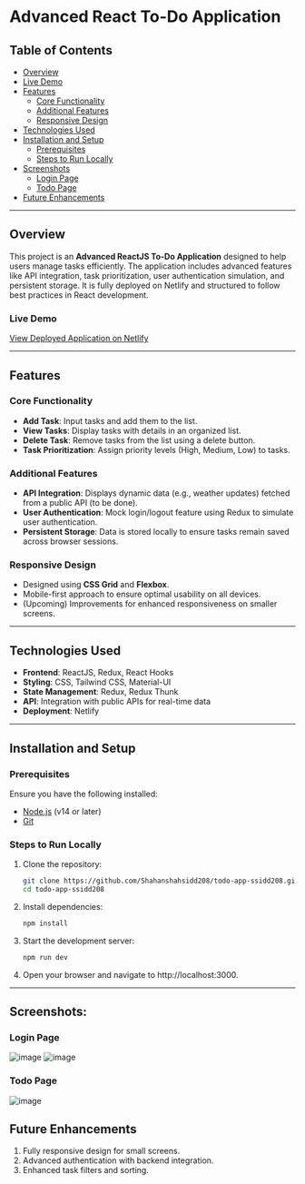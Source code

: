 # Advanced React To-Do Application

## Table of Contents
- [Overview](#overview)
- [Live Demo](#live-demo)
- [Features](#features)
  - [Core Functionality](#core-functionality)
  - [Additional Features](#additional-features)
  - [Responsive Design](#responsive-design)
- [Technologies Used](#technologies-used)
- [Installation and Setup](#installation-and-setup)
  - [Prerequisites](#prerequisites)
  - [Steps to Run Locally](#steps-to-run-locally)
- [Screenshots](#screenshots)
  - [Login Page](#login-page)
  - [Todo Page](#todo-page)
- [Future Enhancements](#future-enhancements)

---

## Overview

This project is an **Advanced ReactJS To-Do Application** designed to help users manage tasks efficiently. The application includes advanced features like API integration, task prioritization, user authentication simulation, and persistent storage. It is fully deployed on Netlify and structured to follow best practices in React development.

### Live Demo
[View Deployed Application on Netlify](https://ssidd208-todo-app.netlify.app/)

---

## Features

### Core Functionality
- **Add Task**: Input tasks and add them to the list.
- **View Tasks**: Display tasks with details in an organized list.
- **Delete Task**: Remove tasks from the list using a delete button.
- **Task Prioritization**: Assign priority levels (High, Medium, Low) to tasks.

### Additional Features
- **API Integration**: Displays dynamic data (e.g., weather updates) fetched from a public API (to be done).
- **User Authentication**: Mock login/logout feature using Redux to simulate user authentication.
- **Persistent Storage**: Data is stored locally to ensure tasks remain saved across browser sessions.

### Responsive Design
- Designed using **CSS Grid** and **Flexbox**.
- Mobile-first approach to ensure optimal usability on all devices.
- (Upcoming) Improvements for enhanced responsiveness on smaller screens.

---

## Technologies Used
- **Frontend**: ReactJS, Redux, React Hooks
- **Styling**: CSS, Tailwind CSS, Material-UI
- **State Management**: Redux, Redux Thunk
- **API**: Integration with public APIs for real-time data
- **Deployment**: Netlify

---

## Installation and Setup

### Prerequisites
Ensure you have the following installed:
- [Node.js](https://nodejs.org/) (v14 or later)
- [Git](https://git-scm.com/)

### Steps to Run Locally
1. Clone the repository:
   ```bash
   git clone https://github.com/Shahanshahsidd208/todo-app-ssidd208.git
   cd todo-app-ssidd208

2. Install dependencies:
   ```bash
   npm install
2. Start the development server:
   ```bash
   npm run dev
3. Open your browser and navigate to http://localhost:3000.

---

## Screenshots:

### Login Page
![image](https://github.com/user-attachments/assets/9b94417b-43d1-489d-b202-2f2ae41524c5)
![image](https://github.com/user-attachments/assets/80462b7c-07ac-43c2-a31c-c2da7504529e)
### Todo Page
![image](https://github.com/user-attachments/assets/3771c786-ae1e-469a-96ba-81cbadcc0c89)

## Future Enhancements
1. Fully responsive design for small screens.
2. Advanced authentication with backend integration.
3. Enhanced task filters and sorting.




